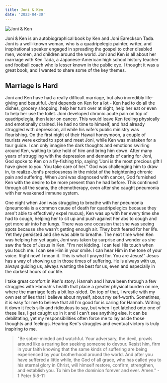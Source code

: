 ```yaml
---
title: Joni & Ken
date: '2023-04-30'
---
```


![Joni & Ken](/images/posts/joni-and-ken/joni-and-ken.jpg)


Joni & Ken is an autobiographical book by Ken and Joni Eareckson Tada.  Joni is a well-known woman, who is a quadripelegic painter, writer, and inspirational speaker engaged in spreading the gospel to other disabled men, women, and children around the world.  Joni and Ken is all about her marriage with Ken Tada, a Japanese-American high school history teacher and football coach who is lesser known in the public eye.  I thought it was a great book, and I wanted to share some of the key themes.

## Marriage is Hard

Joni and Ken have had a really difficult marriage, but also incredibly life-giving and beautiful.  Joni depends on Ken for a lot - Ken had to do all the dishes, grocery shopping, help her turn over at night, help her eat or even to help her use the toilet. Joni developed chronic acute pain on top of quadripelegia, then later on cancer.  This would leave Ken feeling physically and emotionally drained.  He had no time to himself, and had already struggled with depression, all while his wife's public ministry was flourishing.  On the first night of their Hawaii honeymoon, a couple of tourists were excited to spot and meet Joni, while Ken was mistaken for a tour guide.  I can only imagine the dark thoughts and emotions swirling around Ken, waiting to take hold of him and bring him down.  After many years of struggling with the depression and demands of caring for Joni, God spoke to Ken on a fly-fishing trip, saying "Joni is the most precious gift I have given to you.  You take care of her."  God was challenging him to draw in, to realize Joni's preciousness in the midst of the heightening chronic pain and suffering.  When Joni was diagnosed with cancer, God furnished Ken with the desire to be more present than he had before.  This continued through all the scans, the chemotherapy, even after she caught pneumonia with her weakened immune system.

One night when Joni was struggling to breathe with her pneumonia (pneumonia is a common cause of death for quadripelegics because they aren't able to effectively expel mucus), Ken was up with her every time she had to cough, helping her to sit up and push against her abs to cough and get more air into her lungs.  There was one occasion that she was seeing spots because she wasn't getting enough air.  They both feared for her life.  Yet they persisted and she was able to breathe.  The next time when Ken was helping her yet again, Joni was taken by surprise and wonder as she saw the face of Jesus in Ken.  "I'm not kidding.  I can feel His touch when you touch me.  I can see Him in your smile.  I can hear Him in the tone of your voice.  Right now!  I mean it.  This is what I prayed for.  You are Jesus!"  Jesus has a way of showing up in those times of suffering.  He is always with us, always guiding us, always wanting the best for us, even and especially in the darkest hours of our life.

I take great comfort in Ken's story.  Hannah and I have been through a few struggles with Hannah's health that place a greater physical burden on me, where the marriage feels a bit lop-sided.  On top of that, I wrestle with my own set of lies that I believe about myself, about my self-worth.  Sometimes, it is easy for me to believe that all I'm good for is caring for Hannah.  Writing it down it feels silly and ridiculous to say, but when I get latched onto one of these lies, I get caught up in it and I can't see anything else.  It can be debilitating, yet my responsibilities often force me to lay aside those thoughts and feelings.  Hearing Ken's struggles and eventual victory is truly inspiring to me.

> "Be sober-minded and watchful.  Your adversary, the devil, prowls around like a roaring lion seeking someone to devour.  Resist him, firm in your faith knowing that the same kinds of suffering are being experienced by your brotherhood around the world.  And after you have suffered a little while, the God of all grace, who has called you to his eternal glory in Christ, will himself restore, confirm, strengthen, and establish you.  To him be the dominion forever and ever. Amen." - 1 Peter 5:8-11